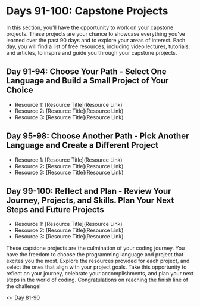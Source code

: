


# Days 91-100: Capstone Projects

 In this section, you'll have the opportunity to work on your capstone projects. These projects are your chance to showcase everything you've learned over the past 90 days and to explore your areas of interest. Each day, you will find a list of free resources, including video lectures, tutorials, and articles, to inspire and guide you through your capstone projects.

## Day 91-94: Choose Your Path - Select One Language and Build a Small Project of Your Choice

- Resource 1: [Resource Title](Resource Link)
- Resource 2: [Resource Title](Resource Link)
- Resource 3: [Resource Title](Resource Link)

## Day 95-98: Choose Another Path - Pick Another Language and Create a Different Project

- Resource 1: [Resource Title](Resource Link)
- Resource 2: [Resource Title](Resource Link)
- Resource 3: [Resource Title](Resource Link)

## Day 99-100: Reflect and Plan - Review Your Journey, Projects, and Skills. Plan Your Next Steps and Future Projects

- Resource 1: [Resource Title](Resource Link)
- Resource 2: [Resource Title](Resource Link)
- Resource 3: [Resource Title](Resource Link)

These capstone projects are the culmination of your coding journey. You have the freedom to choose the programming language and project that excites you the most. Explore the resources provided for each project, and select the ones that align with your project goals. Take this opportunity to reflect on your journey, celebrate your accomplishments, and plan your next steps in the world of coding. Congratulations on reaching the finish line of the challenge!

[<< Day 81-90](../Day_81-90/Day_81-90.md)